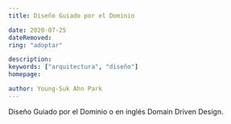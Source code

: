 ```yaml
---
title: Diseño Guiado por el Dominio

date: 2020-07-25
dateRemoved: 
ring: "adoptar"

description: 
keywords: ["arquitectura", "diseño"]
homepage: 

author: Young-Suk Ahn Park
---
```



Diseño Guiado por el Dominio o en inglés Domain Driven Design.